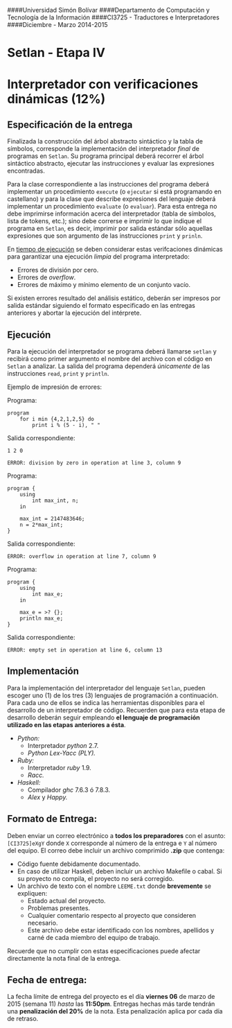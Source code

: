 ####Universidad Simón Bolívar
####Departamento de Computación y Tecnología de la Información
####CI3725 - Traductores e Interpretadores
####Diciembre - Marzo 2014-2015

# Setlan - Etapa IV
# Interpretador con verificaciones dinámicas (12%)

## Especificación de la entrega

Finalizada la construcción del árbol abstracto sintáctico y la tabla de
símbolos, corresponde la implementación del interpretador _final_ de programas en 
`Setlan`. Su programa principal deberá recorrer el árbol sintáctico abstracto, ejecutar
las instrucciones y evaluar las expresiones encontradas.

Para la clase correspondiente a las instrucciones del programa deberá 
implementar un procedimiento `execute` (o `ejecutar` si está programando en castellano) 
y para la clase que describe expresiones del lenguaje deberá implementar un 
procedimiento `evaluate` (o `evaluar`). Para esta entrega no debe imprimirse información
acerca del interpretador (tabla de símbolos, lista de tokens, etc.); sino debe correrse
e imprimir lo que indique el programa en `Setlan`, es decir, imprimir por salida estándar
sólo aquellas expresiones que son argumento de las instrucciones `print` y `prinln`.

En <u>tiempo de ejecución</u> se deben considerar estas verifcaciones 
dinámicas para garantizar una ejecución _limpia_ del programa interpretado:

+ Errores de división por cero.
+ Errores de _overflow_.
+ Errores de máximo y mínimo elemento de un conjunto vacío.

Si existen errores resultado del análisis estático, deberán ser impresos 
por salida estándar siguiendo el formato especificado en las entregas 
anteriores y abortar la ejecución del intérprete.

## Ejecución

Para la ejecución del interpretador se programa deberá llamarse `setlan` y
recibirá como primer argumento el nombre del archivo con el código en `Setlan`
a analizar. La salida del programa dependerá _únicamente_ de las instrucciones
`read`, `print` y `println`.

Ejemplo de impresión de errores:

Programa:

```
program
	for i min {4,2,1,2,5} do
		print i % (5 - i), " "
```

Salida correspondiente:

```
1 2 0

ERROR: division by zero in operation at line 3, column 9
```

Programa:

```
program {
    using
        int max_int, n;
    in

    max_int = 2147483646;
    n = 2*max_int;
}
```

Salida correspondiente:

```
ERROR: overflow in operation at line 7, column 9
```

Programa:

```
program {
    using
        int max_e;
    in

    max_e = >? {};
    println max_e;
}
```

Salida correspondiente:

```
ERROR: empty set in operation at line 6, column 13
```

## Implementación

Para la implementación del interpretador del lenguaje `Setlan`, pueden escoger 
uno (1) de los tres (3) lenguajes de programación a continuación. Para cada 
uno de ellos se indica las herramientas disponibles  para el desarrollo de un 
interpretador de código. Recuerden que  para esta etapa de desarrollo deberán 
seguir empleando  **el lenguaje de programación utilizado en las etapas
anteriores a ésta**.

+ _Python:_
    - Interpretador _python_ 2.7.
    - _Python Lex-Yacc (PLY)._
+ _Ruby:_
    - Interpretador _ruby_ 1.9.
    - _Racc._
+ _Haskell:_
    - Compilador _ghc_ 7.6.3 ó 7.8.3.
    - _Alex_ y _Happy._

## Formato de Entrega:

Deben enviar un correo electrónico a **todos los preparadores**
con el asunto: `[CI3725]eXgY` donde `X` corresponde
al número de la entrega e `Y` al número del equipo. El correo debe
incluir un archivo comprimido **.zip** que contenga:

+ Código fuente debidamente documentado.
+ En caso de utilizar Haskell, deben incluir un archivo Makefile o cabal.
  Si su proyecto no compila, el proyecto no será corregido.
+ Un archivo de texto con el nombre `LEEME.txt` donde **brevemente** 
se expliquen:
    - Estado actual del proyecto.
    - Problemas presentes.
    - Cualquier comentario respecto al proyecto que consideren necesario.
    - Este archivo debe estar identificado con los nombres, apellidos
y carné de cada miembro del equipo de trabajo.

Recuerde que no cumplir con estas especificaciones puede afectar
directamente la nota final de la entrega.

## Fecha de entrega:

La fecha límite de entrega del proyecto es el día **viernes 06**
de marzo de 2015 (semana 11) _hasta_ las **11:50pm**. Entregas
hechas más tarde tendrán una **penalización del 20%** de la nota.
Esta penalización aplica por cada día de retraso.
